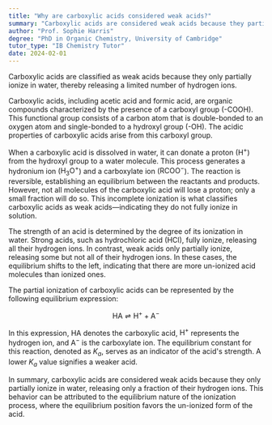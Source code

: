 ```yaml
---
title: "Why are carboxylic acids considered weak acids?"
summary: "Carboxylic acids are considered weak acids because they partially ionise in water, releasing only some of their hydrogen ions."
author: "Prof. Sophie Harris"
degree: "PhD in Organic Chemistry, University of Cambridge"
tutor_type: "IB Chemistry Tutor"
date: 2024-02-01
---
```


Carboxylic acids are classified as weak acids because they only partially ionize in water, thereby releasing a limited number of hydrogen ions.

Carboxylic acids, including acetic acid and formic acid, are organic compounds characterized by the presence of a carboxyl group (-COOH). This functional group consists of a carbon atom that is double-bonded to an oxygen atom and single-bonded to a hydroxyl group (-OH). The acidic properties of carboxylic acids arise from this carboxyl group.

When a carboxylic acid is dissolved in water, it can donate a proton ($\text{H}^+$) from the hydroxyl group to a water molecule. This process generates a hydronium ion ($\text{H}_3\text{O}^+$) and a carboxylate ion ($\text{RCOO}^-$). The reaction is reversible, establishing an equilibrium between the reactants and products. However, not all molecules of the carboxylic acid will lose a proton; only a small fraction will do so. This incomplete ionization is what classifies carboxylic acids as weak acids—indicating they do not fully ionize in solution.

The strength of an acid is determined by the degree of its ionization in water. Strong acids, such as hydrochloric acid ($\text{HCl}$), fully ionize, releasing all their hydrogen ions. In contrast, weak acids only partially ionize, releasing some but not all of their hydrogen ions. In these cases, the equilibrium shifts to the left, indicating that there are more un-ionized acid molecules than ionized ones.

The partial ionization of carboxylic acids can be represented by the following equilibrium expression:

$$
\text{HA} \rightleftharpoons \text{H}^+ + \text{A}^-
$$

In this expression, $\text{HA}$ denotes the carboxylic acid, $\text{H}^+$ represents the hydrogen ion, and $\text{A}^-$ is the carboxylate ion. The equilibrium constant for this reaction, denoted as $K_a$, serves as an indicator of the acid's strength. A lower $K_a$ value signifies a weaker acid.

In summary, carboxylic acids are considered weak acids because they only partially ionize in water, releasing only a fraction of their hydrogen ions. This behavior can be attributed to the equilibrium nature of the ionization process, where the equilibrium position favors the un-ionized form of the acid.
    